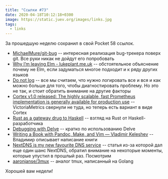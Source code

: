 ```yaml
---
title: "Ссылки #73"
date: 2020-04-18T10:12:18+0300
image: https://static.juev.org/images/links.jpg
tags:
  - links
---
```

За прошедшую неделю сохранил в свой Pocket 58 ссылок.

* [MichaelMure/git-bug](https://github.com/MichaelMure/git-bug) -- интересная реализация bug-трекера поверх git. Все руки никак не дойдут его попробовать
* [Why I’m leaving Elm - lukeplant.me.uk](https://lukeplant.me.uk/blog/posts/why-im-leaving-elm/) -- обстоятельное объяснение почему не Elm, если задуматься многое подходит и к ряду других языков
* [Do not log](https://sobolevn.me/2020/03/do-not-log) -- все мы считаем, что нужно логировать все и вся и как можно больше для того, чтобы диагностировать проблему. Но это не так, и стоит обратить внимание на другие факторы
* [Cortex v1.0 released: The highly scalable, fast Prometheus implementation is generally available for production use](https://grafana.com/blog/2020/04/02/cortex-v1.0-released-the-highly-scalable-fast-prometheus-implementation-is-generally-available-for-production-use/) -- VictoriaMetrics свернули не туда, но теперь есть вариант в виде Cortex
* [Rust as a gateway drug to Haskell](http://xion.io/post/programming/rust-into-haskell.html) -- взгляд на Rust от Haskell-разработчика
* [Debugging with Delve](https://tpaschalis.github.io/delve-debugging/) -- кратко по использованию Delve
* [Writing a Book with Pandoc, Make, and Vim — Vladimir Keleshev](https://keleshev.com/my-book-writing-setup/) -- Владимир описывает написание книги
* [NextDNS is my new favourite DNS service](https://angristan.xyz/2020/04/nextdns/) -- статья из-за которой дал еще один шанс NextDNS, обратил внимание на некоторые моменты, которые упустил в прошлый раз. Посмотрим
* [aaronjanse/3mux](https://github.com/aaronjanse/3mux) -- аналог tmux, написанный на Golang

Хорошей вам недели!
